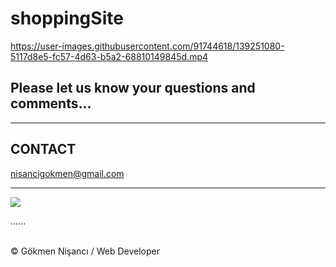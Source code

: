 # shoppingSite

https://user-images.githubusercontent.com/91744618/139251080-5117d8e5-fc57-4d63-b5a2-68810149845d.mp4
<h2>Please let us know your questions and comments... </h2>
<hr>
<h2> CONTACT </h2>
<a href = "http://www.gmail.com" > nisancigokmen@gmail.com</a> <br>
<hr>
<div>
<img src="https://media0.giphy.com/media/Ejn6xH5mnmtMI/giphy.gif?cid=790b7611308d5b457a8ff9830755a10d0de675ff54befdf0&rid=giphy.gif&ct=g">
  
  
  
  
  
  ......

</div><br>
&copy; Gökmen Nişancı / Web Developer

